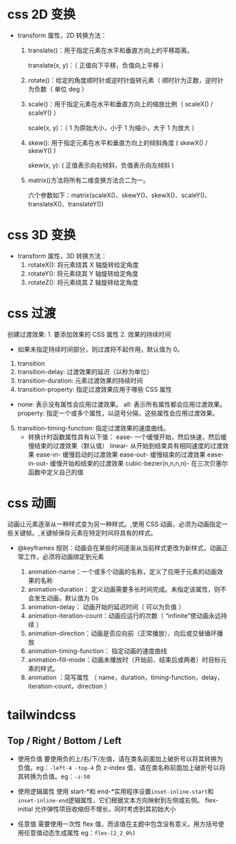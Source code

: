 # css 2D 变换

-   transform 属性，2D 转换方法：

    1. translate()：用于指定元素在水平和垂直方向上的平移距离。

        translate(x, y)：（ 正值向下平移，负值向上平移 ）

    2. rotate()：给定的角度顺时针或逆时针旋转元素（ 顺时针为正数，逆时针为负数（ 单位 deg ）

    3. scale()：用于指定元素在水平和垂直方向上的缩放比例（ scaleX() / scaleY() ）

        scale(x, y)：（ 1 为原始大小，小于 1 为缩小，大于 1 为放大 ）

    4. skew(): 用于指定元素在水平和垂直方向上的倾斜角度 ( skewX() / skewY() )

        skew(x, y): ( 正值表示向右倾斜，负值表示向左倾斜 )

    5. matrix()方法将所有二维变换方法合二为一。

        六个参数如下：matrix(scaleX()、skewY()、skewX()、scaleY()、translateX()、translateY())

# css 3D 变换

-   transform 属性，3D 转换方法：
    1. rotateX(): 将元素绕其 X 轴旋转给定角度
    2. rotateY(): 将元素绕其 Y 轴旋转给定角度
    3. rotateZ(): 将元素绕其 Z 轴旋转给定角度

# css 过渡

创建过渡效果: 1. 要添加效果的 CSS 属性 2. 效果的持续时间

-   如果未指定持续时间部分，则过渡将不起作用，默认值为 0。

1. transition
2. transition-delay: 过渡效果的延迟（以秒为单位）
3. transition-duration: 元素过渡效果的持续时间
4. transition-property: 指定过渡效果应用于哪些 CSS 属性

-   none: 表示没有属性会应用过渡效果。
    all: 表示所有属性都会应用过渡效果。
    property: 指定一个或多个属性，以逗号分隔，这些属性会应用过渡效果。

5. transition-timing-function: 指定过渡效果的速度曲线。
    - 转换计时函数属性具有以下值：
      ease- 一个缓慢开始，然后快速，然后缓慢结束的过渡效果（默认值）
      linear- 从开始到结束具有相同速度的过渡效果
      ease-in- 缓慢启动的过渡效果
      ease-out- 缓慢结束的过渡效果
      ease-in-out- 缓慢开始和结束的过渡效果
      cubic-bezier(n,n,n,n)- 在三次贝塞尔函数中定义自己的值

# css 动画

动画让元素逐渐从一种样式变为另一种样式。,使用 CSS 动画，必须为动画指定一些关键帧。,关键帧保存元素在特定时间将具有的样式。

-   @keyframes 规则：动画会在某些时间逐渐从当前样式更改为新样式，动画正常工作，必须将动画绑定到元素

    1. animation-name：一个或多个动画的名称，定义了应用于元素的动画效果的名称
    2. animation-duration： 定义动画需要多长时间完成。未指定该属性，则不会发生动画，默认值为 0s
    3. animation-delay： 动画开始的延迟时间（ 可以为负值 ）
    4. animation-iteration-count：动画应运行的次数（ “infinite”使动画永远持续 ）
    5. animation-direction：动画是否应向前（正常播放）、向后或交替循环播放
    6. animation-timing-function： 指定动画的速度曲线
    7. animation-fill-mode：动画未播放时（开始前、结束后或两者）时目标元素的样式。
    8. animation ：简写属性 （ name，duration，timing-function，delay，iteration-count，direction ）

# tailwindcss

## Top / Right / Bottom / Left

-   使用负值
    要使用负的上/右/下/左值，请在类名前面加上破折号以将其转换为负值。eg：`-left-4 -top-4`
    负 z-index 值，请在类名称前面加上破折号以将其转换为负值。eg：`-z-50`
-   使用逻辑属性
    使用 start-*和 end-*实用程序设置`inset-inline-start`和 `inset-inline-end`逻辑属性，它们根据文本方向映射到左侧或右侧。
    flex-initial 允许弹性项目收缩但不增长，同时考虑到其初始大小

-   任意值
    需要使用一次性 flex 值，而该值在主题中包含没有意义，用方括号使用任意值动态生成属性 eg：`flex-[2_2_0%]`
